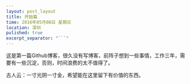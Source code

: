 ```yaml
---
layout: post_layout
title: 开始篇
time: 2016年05月08日 星期日
location: 深圳
pulished: true
excerpt_separator: "```"
---
```


这是第一篇Github博客，很久没有写博客，前阵子想到一些事情，工作三年，需要有一些沉淀，否则，时间浪费的太不值得了。

古人云：一寸光阴一寸金，希望能在这里留下有价值的东西。
